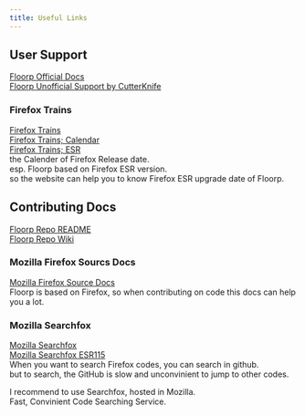 ```yaml
---
title: Useful Links
---
```


## User Support

[Floorp Official Docs](https://docs.floorp.app)  
[Floorp Unofficial Support by CutterKnife](https://fs-un.super.site/)

### Firefox Trains

[Firefox Trains](https://whattrainisitnow.com/)  
[Firefox Trains; Calendar](https://whattrainisitnow.com/calendar/)  
[Firefox Trains; ESR](https://whattrainisitnow.com/release/?version=esr)  
the Calender of Firefox Release date.  
esp. Floorp based on Firefox ESR version.  
so the website can help you to know Firefox ESR upgrade date of Floorp.

## Contributing Docs

[Floorp Repo README](https://github.com/Floorp-Projects/Floorp?tab=readme-ov-file#-contributing)  
[Floorp Repo Wiki](https://github.com/Floorp-Projects/Floorp/wiki)

### Mozilla Firefox Sourcs Docs

[Mozilla Firefox Source Docs](https://firefox-source-docs.mozilla.org/)  
Floorp is based on Firefox, so when contributing on code this docs can help you a lot.

### Mozilla Searchfox

[Mozilla Searchfox](https://searchfox.org/)  
[Mozilla Searchfox ESR115](https://searchfox.org/mozilla-esr115/source/)  
When you want to search Firefox codes, you can search in github.  
but to search, the GitHub is slow and unconvinient to jump to other codes.

I recommend to use Searchfox, hosted in Mozilla.  
Fast, Convinient Code Searching Service.
